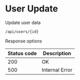 User Update
===================

Update user data

```shell title="Method <span class='color-method'>PUT</span>"
/api/users/{id}
```

Response options

| Status code                          | Description    |
|--------------------------------------|----------------|
| <span class='color-200'>200</span>   | OK             |
| <span class='color-error'>500</span> | Internal Error |